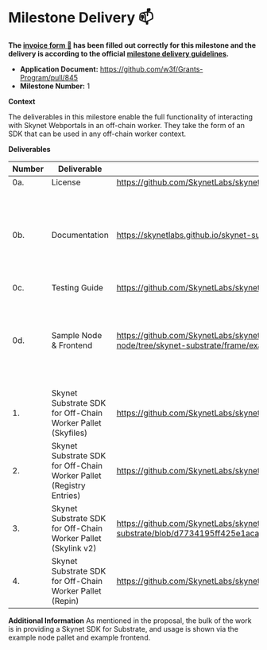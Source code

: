 # Milestone Delivery :mailbox:

**The [invoice form :pencil:](https://docs.google.com/forms/d/e/1FAIpQLSfmNYaoCgrxyhzgoKQ0ynQvnNRoTmgApz9NrMp-hd8mhIiO0A/viewform) has been filled out correctly for this milestone and the delivery is according to the official [milestone delivery guidelines](https://github.com/w3f/Grants-Program/blob/master/docs/milestone-deliverables-guidelines.md).**

- **Application Document:** https://github.com/w3f/Grants-Program/pull/845
- **Milestone Number:** 1

**Context**

The deliverables in this milestore enable the full functionality of interacting with Skynet Webportals in an off-chain worker. They take the form of an SDK that can be used in any off-chain worker context.

**Deliverables**

| Number | Deliverable                                                         | Link                                                                                                                     | Notes                                                                                                                                                                                              |
| ------ | ------------------------------------------------------------------- | ------------------------------------------------------------------------------------------------------------------------ | -------------------------------------------------------------------------------------------------------------------------------------------------------------------------------------------------- |
| 0a.    | License                                                             | https://github.com/SkynetLabs/skynet-substrate/blob/main/LICENSE                                                         |                                                                                                                                                                                                    |
| 0b.    | Documentation                                                       | https://skynetlabs.github.io/skynet-substrate/                                                                           | This technical documentation is specifically for the SDK. The example repos have additional inline comments.                                                                                       |
| 0c.    | Testing Guide                                                       | https://github.com/SkynetLabs/skynet-substrate#testing                                                                   |                                                                                                                                                                                                    |
| 0d.    | Sample Node & Frontend                                              | https://github.com/SkynetLabs/skynet-substrate-offchain-worker-node/tree/skynet-substrate/frame/examples/offchain-worker | Additionally, the corresponding front-end is available at [Skynet Substrate Front End Example](https://github.com/SkynetLabs/skynet-substrate-front-end-example)                                   |
| 1.     | Skynet Substrate SDK for Off-Chain Worker Pallet (Skyfiles)         | https://github.com/SkynetLabs/skynet-substrate/blob/main/src/download.rs                                                 | Additionally, see the [Upload](https://github.com/SkynetLabs/skynet-substrate/blob/main/src/upload.rs) and [Skylink](https://github.com/SkynetLabs/skynet-substrate/blob/main/src/skylink.rs) code |
| 2.     | Skynet Substrate SDK for Off-Chain Worker Pallet (Registry Entries) | https://github.com/SkynetLabs/skynet-substrate/blob/main/src/registry.rs                                                 |                                                                                                                                                                                                    |
| 3.     | Skynet Substrate SDK for Off-Chain Worker Pallet (Skylink v2)       | https://github.com/SkynetLabs/skynet-substrate/blob/d7734195ff425e1aca808fac97f21eef4f4593af/src/skylink.rs#L47          | In the Skynet ecosystem, these are now called resolver skylinks.                                                                                                                                   |
| 4.     | Skynet Substrate SDK for Off-Chain Worker Pallet (Repin)            | https://github.com/SkynetLabs/skynet-substrate/blob/main/src/pin.rs                                                      |                                                                                                                                                                                                    |

**Additional Information**
As mentioned in the proposal, the bulk of the work is in providing a Skynet SDK for Substrate, and usage is shown via the example node pallet and example frontend.
